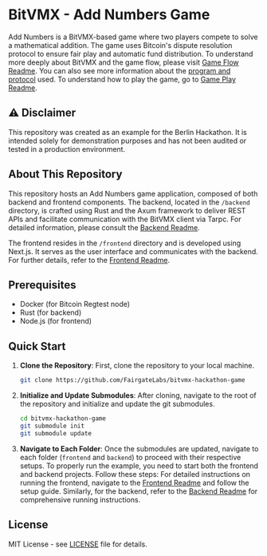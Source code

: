 # BitVMX - Add Numbers Game

Add Numbers is a BitVMX-based game where two players compete to solve a mathematical addition. The game uses Bitcoin's dispute resolution protocol to ensure fair play and automatic fund distribution. To understand more deeply about BitVMX and the game flow, please visit [Game Flow Readme](GAME_FLOW.md). You can also see more information about the [program and protocol](GAME_PROTOCOL_AND_PROGRAM.md) used. To understand how to play the game, go to [Game Play Readme](GAME_PLAY.md).

## ⚠️ Disclaimer

This repository was created as an example for the Berlin Hackathon. It is intended solely for demonstration purposes and has not been audited or tested in a production environment.

## About This Repository

This repository hosts an Add Numbers game application, composed of both backend and frontend components. The backend, located in the `/backend` directory, is crafted using Rust and the Axum framework to deliver REST APIs and facilitate communication with the BitVMX client via Tarpc. For detailed information, please consult the [Backend Readme](./backend/README.md).

The frontend resides in the `/frontend` directory and is developed using Next.js. It serves as the user interface and communicates with the backend. For further details, refer to the [Frontend Readme](./frontend/README.md).

## Prerequisites

- Docker (for Bitcoin Regtest node)
- Rust (for backend)
- Node.js (for frontend)

## Quick Start

1. **Clone the Repository**: First, clone the repository to your local machine.

   ```bash
   git clone https://github.com/FairgateLabs/bitvmx-hackathon-game
   ```

2. **Initialize and Update Submodules**: After cloning, navigate to the root of the repository and initialize and update the git submodules.

   ```bash
   cd bitvmx-hackathon-game
   git submodule init
   git submodule update
   ```

3. **Navigate to Each Folder**: Once the submodules are updated, navigate to each folder (`frontend` and `backend`) to proceed with their respective setups.
To properly run the example, you need to start both the frontend and backend projects. Follow these steps: For detailed instructions on running the frontend, navigate to the [Frontend Readme](./frontend/README.md) and follow the setup guide. Similarly, for the backend, refer to the [Backend Readme](./backend/README.md) for comprehensive running instructions.

## License

MIT License - see [LICENSE](LICENSE) file for details.
